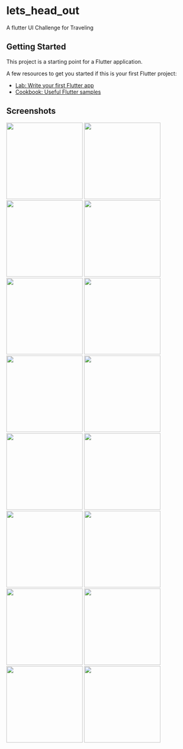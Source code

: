 # lets_head_out

A flutter UI Challenge for Traveling

## Getting Started

This project is a starting point for a Flutter application.

A few resources to get you started if this is your first Flutter project:

- [Lab: Write your first Flutter app](https://flutter.dev/docs/get-started/codelab)
- [Cookbook: Useful Flutter samples](https://flutter.dev/docs/cookbook)


## Screenshots


<p float="left">
  <img src="/screenshots/Screenshot_20200309-001321.png" width="200" />
  <img src="/screenshots/Screenshot_20200309-001328.png" width="200" /> 
  <img src="/screenshots/Screenshot_20200309-001340.png" width="200" />
   <img src="/screenshots/Screenshot_20200309-001347.png" width="200" />
   <img src="/screenshots/Screenshot_20200309-001404.png" width="200" />
  <img src="/screenshots/Screenshot_20200308-172505.png" width="200" />
  <img src="/screenshots/Screenshot_20200308-172514.png" width="200" />
  <img src="/screenshots/Screenshot_20200309-010933.png" width="200" />
   <img src="/screenshots/Screenshot_20200309-001409.png" width="200" />
     <img src="/screenshots/Screenshot_20200309-001409.png" width="200" />

   <img src="/screenshots/Screenshot_20200309-001419.png" width="200" />

   <img src="/screenshots/Screenshot_20200309-001443.png" width="200" />

   <img src="/screenshots/Screenshot_20200309-001448.png" width="200" />

   <img src="/screenshots/Screenshot_20200309-001457.png" width="200" />
   <img src="/screenshots/Screenshot_20200309-001505.png" width="200" />
      <img src="/screenshots/Screenshot_20200309-001511.png" width="200" />


</p>
